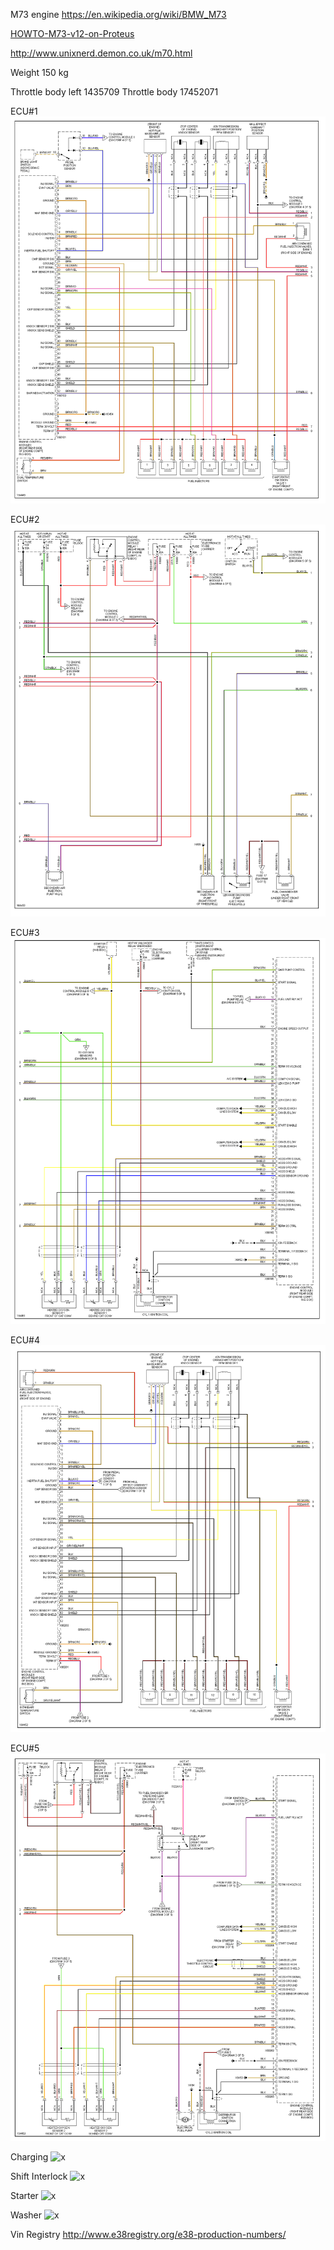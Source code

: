 M73 engine https://en.wikipedia.org/wiki/BMW_M73

[HOWTO-M73-v12-on-Proteus](HOWTO-M73-v12-on-Proteus)

http://www.unixnerd.demon.co.uk/m70.html

Weight 150 kg

Throttle body left 1435709
Throttle body 17452071

ECU#1
![ecu1](OEM-Docs/Bmw/1998_750_e38/1998_bmw_750_ecu_page1.png)

ECU#2
![ecu2](OEM-Docs/Bmw/1998_750_e38/1998_bmw_750_ecu_page2.png)

ECU#3
![ecu3](OEM-Docs/Bmw/1998_750_e38/1998_bmw_750_ecu_page3.png)

ECU#4
![ecu4](OEM-Docs/Bmw/1998_750_e38/1998_bmw_750_ecu_page4.png)

ECU#5
![ecu5](OEM-Docs/Bmw/1998_750_e38/1998_bmw_750_ecu_page5.png)


Charging
![x](OEM-Docs/Bmw/1998_750_e38/bmw_e38_charging.png)

Shift Interlock
![x](OEM-Docs/Bmw/1998_750_e38/bmw_e38_shift_interlock.png)

Starter
![x](OEM-Docs/Bmw/1998_750_e38/bmw_e38_starter_wiring.png)

Washer
![x](OEM-Docs/Bmw/1998_750_e38/bmw_e38_wiper_washer.png)


Vin Registry http://www.e38registry.org/e38-production-numbers/

